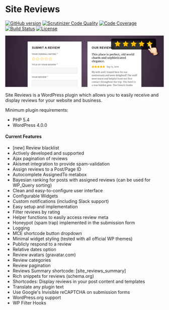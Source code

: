 # Site Reviews

[![GitHub version](https://badge.fury.io/gh/geminilabs%2Fsite-reviews.svg)](https://badge.fury.io/gh/geminilabs%2Fsite-reviews) [![Scrutinizer Code Quality](https://scrutinizer-ci.com/g/geminilabs/site-reviews/badges/quality-score.png?b=master)](https://scrutinizer-ci.com/g/geminilabs/site-reviews/?branch=master) [![Code Coverage](https://scrutinizer-ci.com/g/geminilabs/site-reviews/badges/coverage.png?b=master)](https://scrutinizer-ci.com/g/geminilabs/site-reviews/?branch=master) [![Build Status](https://travis-ci.org/geminilabs/site-reviews.svg?branch=master)](https://travis-ci.org/geminilabs/site-reviews) [![License](https://img.shields.io/badge/license-GPLv3-brightgreen.svg)](https://github.com/geminilabs/site-reviews/blob/master/LICENSE)

![Site Reviews banner](src/assets/banner-1544x500.png)

Site Reviews is a WordPress plugin which allows you to easily receive and display reviews for your website and business.

Minimum plugin requirements:

* PHP 5.4
* WordPress 4.0.0

#### Current Features

- [new] Review blacklist
- Actively developed and supported
- Ajax pagination of reviews
- Akismet integration to provide spam-validation
- Assign reviews to a Post/Page ID
- Autocomplete AssignedTo metabox
- Bayesian ranking for posts with assigned reviews (can be used for WP_Query sorting)
- Clean and easy-to-configure user interface
- Configurable Widgets
- Custom notifications (including Slack support)
- Easy setup and implementation
- Filter reviews by rating
- Helper functions to easily access review meta
- Honeypot (spam trap) implemented in the submission form
- Logging
- MCE shortcode button dropdown
- Minimal widget styling (tested with all official WP themes)
- Publicly respond to a review
- Relative dates option
- Review avatars (gravatar.com)
- Review categories
- Review pagination
- Reviews Summary shortcode: [site_reviews_summary]
- Rich snippets for reviews (schema.org)
- Shortcodes: Display reviews in your post content and templates
- Translate any plugin text
- Use Google's Invisible reCAPTCHA on submission forms
- WordPress.org support
- WP Filter Hooks
